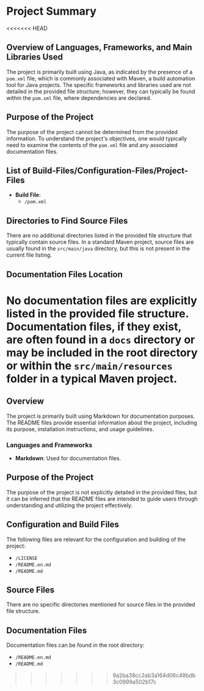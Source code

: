# Project Summary

<<<<<<< HEAD
## Overview of Languages, Frameworks, and Main Libraries Used
The project is primarily built using Java, as indicated by the presence of a `pom.xml` file, which is commonly associated with Maven, a build automation tool for Java projects. The specific frameworks and libraries used are not detailed in the provided file structure; however, they can typically be found within the `pom.xml` file, where dependencies are declared.

## Purpose of the Project
The purpose of the project cannot be determined from the provided information. To understand the project's objectives, one would typically need to examine the contents of the `pom.xml` file and any associated documentation files.

## List of Build-Files/Configuration-Files/Project-Files
- **Build File**: 
  - `/pom.xml`

## Directories to Find Source Files
There are no additional directories listed in the provided file structure that typically contain source files. In a standard Maven project, source files are usually found in the `src/main/java` directory, but this is not present in the current file listing.

## Documentation Files Location
No documentation files are explicitly listed in the provided file structure. Documentation files, if they exist, are often found in a `docs` directory or may be included in the root directory or within the `src/main/resources` folder in a typical Maven project.
=======
## Overview
The project is primarily built using Markdown for documentation purposes. The README files provide essential information about the project, including its purpose, installation instructions, and usage guidelines. 

### Languages and Frameworks
- **Markdown**: Used for documentation files.

## Purpose of the Project
The purpose of the project is not explicitly detailed in the provided files, but it can be inferred that the README files are intended to guide users through understanding and utilizing the project effectively.

## Configuration and Build Files
The following files are relevant for the configuration and building of the project:
- `/LICENSE`
- `/README.en.md`
- `/README.md`

## Source Files
There are no specific directories mentioned for source files in the provided file structure.

## Documentation Files
Documentation files can be found in the root directory:
- `/README.en.md`
- `/README.md`
>>>>>>> 9a2ba38cc2ab3a164d06c48bdb3c0999a502b17c
